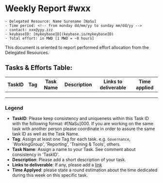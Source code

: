 # Weekly Report #wxx

```
- Delegated Resource: Name Surename [NaSu]
- Time period: <!-- from monday dd/mm/yy to sunday mm/dd/yy -->
- contact: xxx@yyy.zzz
- keybaseID: [mykeybaseID](keybase.io/mykeybaseID)
- Total effort: in MWD [1 MWD = ~8 hours]
```

This document is oriented to report performed effort allocation from the Delegated Resources.  

## Tasks & Efforts Table:

| TaskID | Tag | Task Name | Description | Links to deliverable | Time applied |  
|---|---|---|---|---|---|
|  |  |  |  |  |  |
|  |  |  |  |  |  |
|  |  |  |  |  |  |


### Legend
- **TaskID**: Please keep consistency and uniqueness within this Task ID with the following format: #[NaSu]000. If you are working on the same task with another person please coordinate in order to assure the same task ID as well as the Task Name. 
- **Tag**: Assign at least one Tag for each task. e.g. `Governance`, `WorkingGroup', 'Reporting', 'Training & Tools', others.
- **Task Name**: Assign a name to your Task. See comment about consistency in 'TaskID'.
- **Description**: Please add a short description of your task.
- **Links to deliverable**: If any, please add a [link](#linkurl)
- **Time Applyed**: please state a round estimation about the time dedicated during this week on this specific task.
